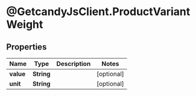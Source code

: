 # @GetcandyJsClient.ProductVariantWeight

## Properties

Name | Type | Description | Notes
------------ | ------------- | ------------- | -------------
**value** | **String** |  | [optional] 
**unit** | **String** |  | [optional] 


